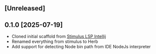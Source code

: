 ## [Unreleased]

## 0.1.0 [2025-07-19]
- Cloned initial scaffold from [Stimulus LSP Intellij](https://github.com/kcdragon/stimulus-lsp-intellij)
- Renamed everything from stimulus to Herb
- Add support for detecting Node bin path from IDE NodeJs interpreter
